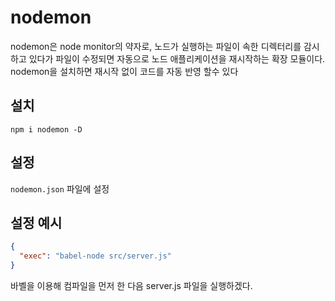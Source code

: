 # nodemon

nodemon은 node monitor의 약자로, 노드가 실행하는 파일이 속한 디렉터리를 감시하고 있다가 파일이 수정되면 자동으로 노드 애플리케이션을 재시작하는 확장 모듈이다. nodemon을 설치하면 재시작 없이 코드를 자동 반영 할수 있다

## 설치

`npm i nodemon -D`

## 설정

`nodemon.json` 파일에 설정

## 설정 예시

```json
{
  "exec": "babel-node src/server.js"
}
```

바벨을 이용해 컴파일을 먼저 한 다음 server.js 파일을 실행하겠다.

